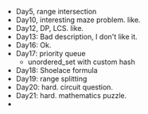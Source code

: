 * Day5, range intersection
* Day10, interesting maze problem. like.
* Day12, DP, LCS. like.
* Day13: Bad description, I don't like it.
* Day16: Ok.
* Day17: priority queue
  * unordered_set with custom hash
* Day18: Shoelace formula
* Day19: range splitting
* Day20: hard. circuit question.
* Day21: hard. mathematics puzzle.
*
